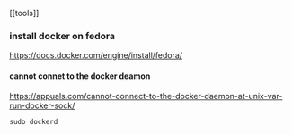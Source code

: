 [[tools]]

### install docker on fedora

https://docs.docker.com/engine/install/fedora/


#### cannot connet to the docker deamon
https://appuals.com/cannot-connect-to-the-docker-daemon-at-unix-var-run-docker-sock/

`sudo dockerd`
